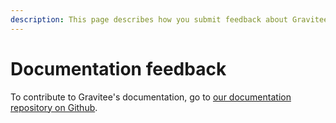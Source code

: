 ```yaml
---
description: This page describes how you submit feedback about Gravitee's documentation
---
```


# Documentation feedback

To contribute to Gravitee's documentation, go to [our documentation repository on Github](../../apim/4.5/).&#x20;
